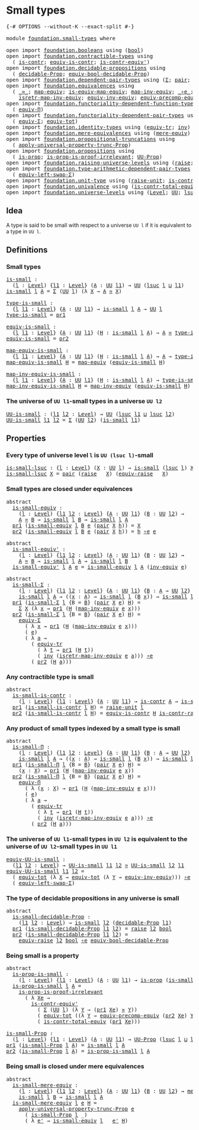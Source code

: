 # Small types

<pre class="Agda"><a id="24" class="Symbol">{-#</a> <a id="28" class="Keyword">OPTIONS</a> <a id="36" class="Pragma">--without-K</a> <a id="48" class="Pragma">--exact-split</a> <a id="62" class="Symbol">#-}</a>

<a id="67" class="Keyword">module</a> <a id="74" href="foundation.small-types.html" class="Module">foundation.small-types</a> <a id="97" class="Keyword">where</a>

<a id="104" class="Keyword">open</a> <a id="109" class="Keyword">import</a> <a id="116" href="foundation.booleans.html" class="Module">foundation.booleans</a> <a id="136" class="Keyword">using</a> <a id="142" class="Symbol">(</a><a id="143" href="foundation.booleans.html#1019" class="Datatype">bool</a><a id="147" class="Symbol">)</a>
<a id="149" class="Keyword">open</a> <a id="154" class="Keyword">import</a> <a id="161" href="foundation.contractible-types.html" class="Module">foundation.contractible-types</a> <a id="191" class="Keyword">using</a>
  <a id="199" class="Symbol">(</a> <a id="201" href="foundation-core.contractible-types.html#925" class="Function">is-contr</a><a id="209" class="Symbol">;</a> <a id="211" href="foundation-core.contractible-types.html#4237" class="Function">equiv-is-contr</a><a id="225" class="Symbol">;</a> <a id="227" href="foundation-core.contractible-types.html#3739" class="Function">is-contr-equiv&#39;</a><a id="242" class="Symbol">)</a>
<a id="244" class="Keyword">open</a> <a id="249" class="Keyword">import</a> <a id="256" href="foundation.decidable-propositions.html" class="Module">foundation.decidable-propositions</a> <a id="290" class="Keyword">using</a>
  <a id="298" class="Symbol">(</a> <a id="300" href="foundation.decidable-propositions.html#1873" class="Function">decidable-Prop</a><a id="314" class="Symbol">;</a> <a id="316" href="foundation.decidable-propositions.html#5175" class="Function">equiv-bool-decidable-Prop</a><a id="341" class="Symbol">)</a>
<a id="343" class="Keyword">open</a> <a id="348" class="Keyword">import</a> <a id="355" href="foundation.dependent-pair-types.html" class="Module">foundation.dependent-pair-types</a> <a id="387" class="Keyword">using</a> <a id="393" class="Symbol">(</a><a id="394" href="foundation-core.dependent-pair-types.html#502" class="Record">Σ</a><a id="395" class="Symbol">;</a> <a id="397" href="foundation-core.dependent-pair-types.html#575" class="InductiveConstructor">pair</a><a id="401" class="Symbol">;</a> <a id="403" href="foundation-core.dependent-pair-types.html#592" class="Field">pr1</a><a id="406" class="Symbol">;</a> <a id="408" href="foundation-core.dependent-pair-types.html#604" class="Field">pr2</a><a id="411" class="Symbol">)</a>
<a id="413" class="Keyword">open</a> <a id="418" class="Keyword">import</a> <a id="425" href="foundation.equivalences.html" class="Module">foundation.equivalences</a> <a id="449" class="Keyword">using</a>
  <a id="457" class="Symbol">(</a> <a id="459" href="foundation-core.equivalences.html#1607" class="Function Operator">_≃_</a><a id="462" class="Symbol">;</a> <a id="464" href="foundation-core.equivalences.html#1807" class="Function">map-equiv</a><a id="473" class="Symbol">;</a> <a id="475" href="foundation-core.equivalences.html#1862" class="Function">is-equiv-map-equiv</a><a id="493" class="Symbol">;</a> <a id="495" href="foundation-core.equivalences.html#5022" class="Function">map-inv-equiv</a><a id="508" class="Symbol">;</a> <a id="510" href="foundation-core.equivalences.html#7843" class="Function Operator">_∘e_</a><a id="514" class="Symbol">;</a> <a id="516" href="foundation-core.equivalences.html#5707" class="Function">inv-equiv</a><a id="525" class="Symbol">;</a>
    <a id="531" href="foundation-core.equivalences.html#5237" class="Function">isretr-map-inv-equiv</a><a id="551" class="Symbol">;</a> <a id="553" href="foundation.equivalences.html#17244" class="Function">equiv-inv-equiv</a><a id="568" class="Symbol">;</a> <a id="570" href="foundation.equivalences.html#18386" class="Function">equiv-precomp-equiv</a><a id="589" class="Symbol">)</a>
<a id="591" class="Keyword">open</a> <a id="596" class="Keyword">import</a> <a id="603" href="foundation.functoriality-dependent-function-types.html" class="Module">foundation.functoriality-dependent-function-types</a> <a id="653" class="Keyword">using</a>
  <a id="661" class="Symbol">(</a> <a id="663" href="foundation.functoriality-dependent-function-types.html#6152" class="Function">equiv-Π</a><a id="670" class="Symbol">)</a>
<a id="672" class="Keyword">open</a> <a id="677" class="Keyword">import</a> <a id="684" href="foundation.functoriality-dependent-pair-types.html" class="Module">foundation.functoriality-dependent-pair-types</a> <a id="730" class="Keyword">using</a>
  <a id="738" class="Symbol">(</a> <a id="740" href="foundation-core.functoriality-dependent-pair-types.html#10421" class="Function">equiv-Σ</a><a id="747" class="Symbol">;</a> <a id="749" href="foundation-core.functoriality-dependent-pair-types.html#6804" class="Function">equiv-tot</a><a id="758" class="Symbol">)</a>
<a id="760" class="Keyword">open</a> <a id="765" class="Keyword">import</a> <a id="772" href="foundation.identity-types.html" class="Module">foundation.identity-types</a> <a id="798" class="Keyword">using</a> <a id="804" class="Symbol">(</a><a id="805" href="foundation.identity-types.html#3549" class="Function">equiv-tr</a><a id="813" class="Symbol">;</a> <a id="815" href="foundation-core.identity-types.html#1552" class="Function">inv</a><a id="818" class="Symbol">)</a>
<a id="820" class="Keyword">open</a> <a id="825" class="Keyword">import</a> <a id="832" href="foundation.mere-equivalences.html" class="Module">foundation.mere-equivalences</a> <a id="861" class="Keyword">using</a> <a id="867" class="Symbol">(</a><a id="868" href="foundation.mere-equivalences.html#1406" class="Function">mere-equiv</a><a id="878" class="Symbol">)</a>
<a id="880" class="Keyword">open</a> <a id="885" class="Keyword">import</a> <a id="892" href="foundation.propositional-truncations.html" class="Module">foundation.propositional-truncations</a> <a id="929" class="Keyword">using</a>
  <a id="937" class="Symbol">(</a> <a id="939" href="foundation.propositional-truncations.html#5148" class="Function">apply-universal-property-trunc-Prop</a><a id="974" class="Symbol">)</a>
<a id="976" class="Keyword">open</a> <a id="981" class="Keyword">import</a> <a id="988" href="foundation.propositions.html" class="Module">foundation.propositions</a> <a id="1012" class="Keyword">using</a>
  <a id="1020" class="Symbol">(</a> <a id="1022" href="foundation-core.propositions.html#1246" class="Function">is-prop</a><a id="1029" class="Symbol">;</a> <a id="1031" href="foundation-core.propositions.html#3151" class="Function">is-prop-is-proof-irrelevant</a><a id="1058" class="Symbol">;</a> <a id="1060" href="foundation-core.propositions.html#1322" class="Function">UU-Prop</a><a id="1067" class="Symbol">)</a>
<a id="1069" class="Keyword">open</a> <a id="1074" class="Keyword">import</a> <a id="1081" href="foundation.raising-universe-levels.html" class="Module">foundation.raising-universe-levels</a> <a id="1116" class="Keyword">using</a> <a id="1122" class="Symbol">(</a><a id="1123" href="foundation.raising-universe-levels.html#765" class="Datatype">raise</a><a id="1128" class="Symbol">;</a> <a id="1130" href="foundation.raising-universe-levels.html#1342" class="Function">equiv-raise</a><a id="1141" class="Symbol">)</a>
<a id="1143" class="Keyword">open</a> <a id="1148" class="Keyword">import</a> <a id="1155" href="foundation.type-arithmetic-dependent-pair-types.html" class="Module">foundation.type-arithmetic-dependent-pair-types</a> <a id="1203" class="Keyword">using</a>
  <a id="1211" class="Symbol">(</a> <a id="1213" href="foundation-core.type-arithmetic-dependent-pair-types.html#10226" class="Function">equiv-left-swap-Σ</a><a id="1230" class="Symbol">)</a>
<a id="1232" class="Keyword">open</a> <a id="1237" class="Keyword">import</a> <a id="1244" href="foundation.unit-type.html" class="Module">foundation.unit-type</a> <a id="1265" class="Keyword">using</a> <a id="1271" class="Symbol">(</a><a id="1272" href="foundation.unit-type.html#1237" class="Function">raise-unit</a><a id="1282" class="Symbol">;</a> <a id="1284" href="foundation.unit-type.html#2797" class="Function">is-contr-raise-unit</a><a id="1303" class="Symbol">)</a>
<a id="1305" class="Keyword">open</a> <a id="1310" class="Keyword">import</a> <a id="1317" href="foundation.univalence.html" class="Module">foundation.univalence</a> <a id="1339" class="Keyword">using</a> <a id="1345" class="Symbol">(</a><a id="1346" href="foundation.univalence.html#1331" class="Function">is-contr-total-equiv</a><a id="1366" class="Symbol">)</a>
<a id="1368" class="Keyword">open</a> <a id="1373" class="Keyword">import</a> <a id="1380" href="foundation.universe-levels.html" class="Module">foundation.universe-levels</a> <a id="1407" class="Keyword">using</a> <a id="1413" class="Symbol">(</a><a id="1414" href="Agda.Primitive.html#597" class="Postulate">Level</a><a id="1419" class="Symbol">;</a> <a id="1421" href="foundation-core.universe-levels.html#222" class="Primitive">UU</a><a id="1423" class="Symbol">;</a> <a id="1425" href="Agda.Primitive.html#780" class="Primitive">lsuc</a><a id="1429" class="Symbol">;</a> <a id="1431" href="Agda.Primitive.html#810" class="Primitive Operator">_⊔_</a><a id="1434" class="Symbol">)</a>
</pre>
## Idea

A type is said to be small with respect to a universe `UU l` if it is equivalent to a type in `UU l`.

## Definitions

### Small types

<pre class="Agda"><a id="is-small"></a><a id="1594" href="foundation.small-types.html#1594" class="Function">is-small</a> <a id="1603" class="Symbol">:</a>
  <a id="1607" class="Symbol">(</a><a id="1608" href="foundation.small-types.html#1608" class="Bound">l</a> <a id="1610" class="Symbol">:</a> <a id="1612" href="Agda.Primitive.html#597" class="Postulate">Level</a><a id="1617" class="Symbol">)</a> <a id="1619" class="Symbol">{</a><a id="1620" href="foundation.small-types.html#1620" class="Bound">l1</a> <a id="1623" class="Symbol">:</a> <a id="1625" href="Agda.Primitive.html#597" class="Postulate">Level</a><a id="1630" class="Symbol">}</a> <a id="1632" class="Symbol">(</a><a id="1633" href="foundation.small-types.html#1633" class="Bound">A</a> <a id="1635" class="Symbol">:</a> <a id="1637" href="foundation-core.universe-levels.html#222" class="Primitive">UU</a> <a id="1640" href="foundation.small-types.html#1620" class="Bound">l1</a><a id="1642" class="Symbol">)</a> <a id="1644" class="Symbol">→</a> <a id="1646" href="foundation-core.universe-levels.html#222" class="Primitive">UU</a> <a id="1649" class="Symbol">(</a><a id="1650" href="Agda.Primitive.html#780" class="Primitive">lsuc</a> <a id="1655" href="foundation.small-types.html#1608" class="Bound">l</a> <a id="1657" href="Agda.Primitive.html#810" class="Primitive Operator">⊔</a> <a id="1659" href="foundation.small-types.html#1620" class="Bound">l1</a><a id="1661" class="Symbol">)</a>
<a id="1663" href="foundation.small-types.html#1594" class="Function">is-small</a> <a id="1672" href="foundation.small-types.html#1672" class="Bound">l</a> <a id="1674" href="foundation.small-types.html#1674" class="Bound">A</a> <a id="1676" class="Symbol">=</a> <a id="1678" href="foundation-core.dependent-pair-types.html#502" class="Record">Σ</a> <a id="1680" class="Symbol">(</a><a id="1681" href="foundation-core.universe-levels.html#222" class="Primitive">UU</a> <a id="1684" href="foundation.small-types.html#1672" class="Bound">l</a><a id="1685" class="Symbol">)</a> <a id="1687" class="Symbol">(λ</a> <a id="1690" href="foundation.small-types.html#1690" class="Bound">X</a> <a id="1692" class="Symbol">→</a> <a id="1694" href="foundation.small-types.html#1674" class="Bound">A</a> <a id="1696" href="foundation-core.equivalences.html#1607" class="Function Operator">≃</a> <a id="1698" href="foundation.small-types.html#1690" class="Bound">X</a><a id="1699" class="Symbol">)</a>

<a id="type-is-small"></a><a id="1702" href="foundation.small-types.html#1702" class="Function">type-is-small</a> <a id="1716" class="Symbol">:</a>
  <a id="1720" class="Symbol">{</a><a id="1721" href="foundation.small-types.html#1721" class="Bound">l</a> <a id="1723" href="foundation.small-types.html#1723" class="Bound">l1</a> <a id="1726" class="Symbol">:</a> <a id="1728" href="Agda.Primitive.html#597" class="Postulate">Level</a><a id="1733" class="Symbol">}</a> <a id="1735" class="Symbol">{</a><a id="1736" href="foundation.small-types.html#1736" class="Bound">A</a> <a id="1738" class="Symbol">:</a> <a id="1740" href="foundation-core.universe-levels.html#222" class="Primitive">UU</a> <a id="1743" href="foundation.small-types.html#1723" class="Bound">l1</a><a id="1745" class="Symbol">}</a> <a id="1747" class="Symbol">→</a> <a id="1749" href="foundation.small-types.html#1594" class="Function">is-small</a> <a id="1758" href="foundation.small-types.html#1721" class="Bound">l</a> <a id="1760" href="foundation.small-types.html#1736" class="Bound">A</a> <a id="1762" class="Symbol">→</a> <a id="1764" href="foundation-core.universe-levels.html#222" class="Primitive">UU</a> <a id="1767" href="foundation.small-types.html#1721" class="Bound">l</a>
<a id="1769" href="foundation.small-types.html#1702" class="Function">type-is-small</a> <a id="1783" class="Symbol">=</a> <a id="1785" href="foundation-core.dependent-pair-types.html#592" class="Field">pr1</a>

<a id="equiv-is-small"></a><a id="1790" href="foundation.small-types.html#1790" class="Function">equiv-is-small</a> <a id="1805" class="Symbol">:</a>
  <a id="1809" class="Symbol">{</a><a id="1810" href="foundation.small-types.html#1810" class="Bound">l</a> <a id="1812" href="foundation.small-types.html#1812" class="Bound">l1</a> <a id="1815" class="Symbol">:</a> <a id="1817" href="Agda.Primitive.html#597" class="Postulate">Level</a><a id="1822" class="Symbol">}</a> <a id="1824" class="Symbol">{</a><a id="1825" href="foundation.small-types.html#1825" class="Bound">A</a> <a id="1827" class="Symbol">:</a> <a id="1829" href="foundation-core.universe-levels.html#222" class="Primitive">UU</a> <a id="1832" href="foundation.small-types.html#1812" class="Bound">l1</a><a id="1834" class="Symbol">}</a> <a id="1836" class="Symbol">(</a><a id="1837" href="foundation.small-types.html#1837" class="Bound">H</a> <a id="1839" class="Symbol">:</a> <a id="1841" href="foundation.small-types.html#1594" class="Function">is-small</a> <a id="1850" href="foundation.small-types.html#1810" class="Bound">l</a> <a id="1852" href="foundation.small-types.html#1825" class="Bound">A</a><a id="1853" class="Symbol">)</a> <a id="1855" class="Symbol">→</a> <a id="1857" href="foundation.small-types.html#1825" class="Bound">A</a> <a id="1859" href="foundation-core.equivalences.html#1607" class="Function Operator">≃</a> <a id="1861" href="foundation.small-types.html#1702" class="Function">type-is-small</a> <a id="1875" href="foundation.small-types.html#1837" class="Bound">H</a>
<a id="1877" href="foundation.small-types.html#1790" class="Function">equiv-is-small</a> <a id="1892" class="Symbol">=</a> <a id="1894" href="foundation-core.dependent-pair-types.html#604" class="Field">pr2</a>

<a id="map-equiv-is-small"></a><a id="1899" href="foundation.small-types.html#1899" class="Function">map-equiv-is-small</a> <a id="1918" class="Symbol">:</a>
  <a id="1922" class="Symbol">{</a><a id="1923" href="foundation.small-types.html#1923" class="Bound">l</a> <a id="1925" href="foundation.small-types.html#1925" class="Bound">l1</a> <a id="1928" class="Symbol">:</a> <a id="1930" href="Agda.Primitive.html#597" class="Postulate">Level</a><a id="1935" class="Symbol">}</a> <a id="1937" class="Symbol">{</a><a id="1938" href="foundation.small-types.html#1938" class="Bound">A</a> <a id="1940" class="Symbol">:</a> <a id="1942" href="foundation-core.universe-levels.html#222" class="Primitive">UU</a> <a id="1945" href="foundation.small-types.html#1925" class="Bound">l1</a><a id="1947" class="Symbol">}</a> <a id="1949" class="Symbol">(</a><a id="1950" href="foundation.small-types.html#1950" class="Bound">H</a> <a id="1952" class="Symbol">:</a> <a id="1954" href="foundation.small-types.html#1594" class="Function">is-small</a> <a id="1963" href="foundation.small-types.html#1923" class="Bound">l</a> <a id="1965" href="foundation.small-types.html#1938" class="Bound">A</a><a id="1966" class="Symbol">)</a> <a id="1968" class="Symbol">→</a> <a id="1970" href="foundation.small-types.html#1938" class="Bound">A</a> <a id="1972" class="Symbol">→</a> <a id="1974" href="foundation.small-types.html#1702" class="Function">type-is-small</a> <a id="1988" href="foundation.small-types.html#1950" class="Bound">H</a>
<a id="1990" href="foundation.small-types.html#1899" class="Function">map-equiv-is-small</a> <a id="2009" href="foundation.small-types.html#2009" class="Bound">H</a> <a id="2011" class="Symbol">=</a> <a id="2013" href="foundation-core.equivalences.html#1807" class="Function">map-equiv</a> <a id="2023" class="Symbol">(</a><a id="2024" href="foundation.small-types.html#1790" class="Function">equiv-is-small</a> <a id="2039" href="foundation.small-types.html#2009" class="Bound">H</a><a id="2040" class="Symbol">)</a>

<a id="map-inv-equiv-is-small"></a><a id="2043" href="foundation.small-types.html#2043" class="Function">map-inv-equiv-is-small</a> <a id="2066" class="Symbol">:</a>
  <a id="2070" class="Symbol">{</a><a id="2071" href="foundation.small-types.html#2071" class="Bound">l</a> <a id="2073" href="foundation.small-types.html#2073" class="Bound">l1</a> <a id="2076" class="Symbol">:</a> <a id="2078" href="Agda.Primitive.html#597" class="Postulate">Level</a><a id="2083" class="Symbol">}</a> <a id="2085" class="Symbol">{</a><a id="2086" href="foundation.small-types.html#2086" class="Bound">A</a> <a id="2088" class="Symbol">:</a> <a id="2090" href="foundation-core.universe-levels.html#222" class="Primitive">UU</a> <a id="2093" href="foundation.small-types.html#2073" class="Bound">l1</a><a id="2095" class="Symbol">}</a> <a id="2097" class="Symbol">(</a><a id="2098" href="foundation.small-types.html#2098" class="Bound">H</a> <a id="2100" class="Symbol">:</a> <a id="2102" href="foundation.small-types.html#1594" class="Function">is-small</a> <a id="2111" href="foundation.small-types.html#2071" class="Bound">l</a> <a id="2113" href="foundation.small-types.html#2086" class="Bound">A</a><a id="2114" class="Symbol">)</a> <a id="2116" class="Symbol">→</a> <a id="2118" href="foundation.small-types.html#1702" class="Function">type-is-small</a> <a id="2132" href="foundation.small-types.html#2098" class="Bound">H</a> <a id="2134" class="Symbol">→</a> <a id="2136" href="foundation.small-types.html#2086" class="Bound">A</a>
<a id="2138" href="foundation.small-types.html#2043" class="Function">map-inv-equiv-is-small</a> <a id="2161" href="foundation.small-types.html#2161" class="Bound">H</a> <a id="2163" class="Symbol">=</a> <a id="2165" href="foundation-core.equivalences.html#5022" class="Function">map-inv-equiv</a> <a id="2179" class="Symbol">(</a><a id="2180" href="foundation.small-types.html#1790" class="Function">equiv-is-small</a> <a id="2195" href="foundation.small-types.html#2161" class="Bound">H</a><a id="2196" class="Symbol">)</a>
</pre>
### The universe of `UU l1`-small types in a universe `UU l2`

<pre class="Agda"><a id="UU-is-small"></a><a id="2274" href="foundation.small-types.html#2274" class="Function">UU-is-small</a> <a id="2286" class="Symbol">:</a> <a id="2288" class="Symbol">(</a><a id="2289" href="foundation.small-types.html#2289" class="Bound">l1</a> <a id="2292" href="foundation.small-types.html#2292" class="Bound">l2</a> <a id="2295" class="Symbol">:</a> <a id="2297" href="Agda.Primitive.html#597" class="Postulate">Level</a><a id="2302" class="Symbol">)</a> <a id="2304" class="Symbol">→</a> <a id="2306" href="foundation-core.universe-levels.html#222" class="Primitive">UU</a> <a id="2309" class="Symbol">(</a><a id="2310" href="Agda.Primitive.html#780" class="Primitive">lsuc</a> <a id="2315" href="foundation.small-types.html#2289" class="Bound">l1</a> <a id="2318" href="Agda.Primitive.html#810" class="Primitive Operator">⊔</a> <a id="2320" href="Agda.Primitive.html#780" class="Primitive">lsuc</a> <a id="2325" href="foundation.small-types.html#2292" class="Bound">l2</a><a id="2327" class="Symbol">)</a>
<a id="2329" href="foundation.small-types.html#2274" class="Function">UU-is-small</a> <a id="2341" href="foundation.small-types.html#2341" class="Bound">l1</a> <a id="2344" href="foundation.small-types.html#2344" class="Bound">l2</a> <a id="2347" class="Symbol">=</a> <a id="2349" href="foundation-core.dependent-pair-types.html#502" class="Record">Σ</a> <a id="2351" class="Symbol">(</a><a id="2352" href="foundation-core.universe-levels.html#222" class="Primitive">UU</a> <a id="2355" href="foundation.small-types.html#2344" class="Bound">l2</a><a id="2357" class="Symbol">)</a> <a id="2359" class="Symbol">(</a><a id="2360" href="foundation.small-types.html#1594" class="Function">is-small</a> <a id="2369" href="foundation.small-types.html#2341" class="Bound">l1</a><a id="2371" class="Symbol">)</a>
</pre>
## Properties

### Every type of universe level `l` is `UU (lsuc l)`-small

<pre class="Agda"><a id="is-small-lsuc"></a><a id="2462" href="foundation.small-types.html#2462" class="Function">is-small-lsuc</a> <a id="2476" class="Symbol">:</a> <a id="2478" class="Symbol">{</a><a id="2479" href="foundation.small-types.html#2479" class="Bound">l</a> <a id="2481" class="Symbol">:</a> <a id="2483" href="Agda.Primitive.html#597" class="Postulate">Level</a><a id="2488" class="Symbol">}</a> <a id="2490" class="Symbol">(</a><a id="2491" href="foundation.small-types.html#2491" class="Bound">X</a> <a id="2493" class="Symbol">:</a> <a id="2495" href="foundation-core.universe-levels.html#222" class="Primitive">UU</a> <a id="2498" href="foundation.small-types.html#2479" class="Bound">l</a><a id="2499" class="Symbol">)</a> <a id="2501" class="Symbol">→</a> <a id="2503" href="foundation.small-types.html#1594" class="Function">is-small</a> <a id="2512" class="Symbol">(</a><a id="2513" href="Agda.Primitive.html#780" class="Primitive">lsuc</a> <a id="2518" href="foundation.small-types.html#2479" class="Bound">l</a><a id="2519" class="Symbol">)</a> <a id="2521" href="foundation.small-types.html#2491" class="Bound">X</a>
<a id="2523" href="foundation.small-types.html#2462" class="Function">is-small-lsuc</a> <a id="2537" href="foundation.small-types.html#2537" class="Bound">X</a> <a id="2539" class="Symbol">=</a> <a id="2541" href="foundation-core.dependent-pair-types.html#575" class="InductiveConstructor">pair</a> <a id="2546" class="Symbol">(</a><a id="2547" href="foundation.raising-universe-levels.html#765" class="Datatype">raise</a> <a id="2553" class="Symbol">_</a> <a id="2555" href="foundation.small-types.html#2537" class="Bound">X</a><a id="2556" class="Symbol">)</a> <a id="2558" class="Symbol">(</a><a id="2559" href="foundation.raising-universe-levels.html#1342" class="Function">equiv-raise</a> <a id="2571" class="Symbol">_</a> <a id="2573" href="foundation.small-types.html#2537" class="Bound">X</a><a id="2574" class="Symbol">)</a>
</pre>
### Small types are closed under equivalences

<pre class="Agda"><a id="2636" class="Keyword">abstract</a>
  <a id="is-small-equiv"></a><a id="2647" href="foundation.small-types.html#2647" class="Function">is-small-equiv</a> <a id="2662" class="Symbol">:</a>
    <a id="2668" class="Symbol">(</a><a id="2669" href="foundation.small-types.html#2669" class="Bound">l</a> <a id="2671" class="Symbol">:</a> <a id="2673" href="Agda.Primitive.html#597" class="Postulate">Level</a><a id="2678" class="Symbol">)</a> <a id="2680" class="Symbol">{</a><a id="2681" href="foundation.small-types.html#2681" class="Bound">l1</a> <a id="2684" href="foundation.small-types.html#2684" class="Bound">l2</a> <a id="2687" class="Symbol">:</a> <a id="2689" href="Agda.Primitive.html#597" class="Postulate">Level</a><a id="2694" class="Symbol">}</a> <a id="2696" class="Symbol">{</a><a id="2697" href="foundation.small-types.html#2697" class="Bound">A</a> <a id="2699" class="Symbol">:</a> <a id="2701" href="foundation-core.universe-levels.html#222" class="Primitive">UU</a> <a id="2704" href="foundation.small-types.html#2681" class="Bound">l1</a><a id="2706" class="Symbol">}</a> <a id="2708" class="Symbol">(</a><a id="2709" href="foundation.small-types.html#2709" class="Bound">B</a> <a id="2711" class="Symbol">:</a> <a id="2713" href="foundation-core.universe-levels.html#222" class="Primitive">UU</a> <a id="2716" href="foundation.small-types.html#2684" class="Bound">l2</a><a id="2718" class="Symbol">)</a> <a id="2720" class="Symbol">→</a>
    <a id="2726" href="foundation.small-types.html#2697" class="Bound">A</a> <a id="2728" href="foundation-core.equivalences.html#1607" class="Function Operator">≃</a> <a id="2730" href="foundation.small-types.html#2709" class="Bound">B</a> <a id="2732" class="Symbol">→</a> <a id="2734" href="foundation.small-types.html#1594" class="Function">is-small</a> <a id="2743" href="foundation.small-types.html#2669" class="Bound">l</a> <a id="2745" href="foundation.small-types.html#2709" class="Bound">B</a> <a id="2747" class="Symbol">→</a> <a id="2749" href="foundation.small-types.html#1594" class="Function">is-small</a> <a id="2758" href="foundation.small-types.html#2669" class="Bound">l</a> <a id="2760" href="foundation.small-types.html#2697" class="Bound">A</a>
  <a id="2764" href="foundation-core.dependent-pair-types.html#592" class="Field">pr1</a> <a id="2768" class="Symbol">(</a><a id="2769" href="foundation.small-types.html#2647" class="Function">is-small-equiv</a> <a id="2784" href="foundation.small-types.html#2784" class="Bound">l</a> <a id="2786" href="foundation.small-types.html#2786" class="Bound">B</a> <a id="2788" href="foundation.small-types.html#2788" class="Bound">e</a> <a id="2790" class="Symbol">(</a><a id="2791" href="foundation-core.dependent-pair-types.html#575" class="InductiveConstructor">pair</a> <a id="2796" href="foundation.small-types.html#2796" class="Bound">X</a> <a id="2798" href="foundation.small-types.html#2798" class="Bound">h</a><a id="2799" class="Symbol">))</a> <a id="2802" class="Symbol">=</a> <a id="2804" href="foundation.small-types.html#2796" class="Bound">X</a>
  <a id="2808" href="foundation-core.dependent-pair-types.html#604" class="Field">pr2</a> <a id="2812" class="Symbol">(</a><a id="2813" href="foundation.small-types.html#2647" class="Function">is-small-equiv</a> <a id="2828" href="foundation.small-types.html#2828" class="Bound">l</a> <a id="2830" href="foundation.small-types.html#2830" class="Bound">B</a> <a id="2832" href="foundation.small-types.html#2832" class="Bound">e</a> <a id="2834" class="Symbol">(</a><a id="2835" href="foundation-core.dependent-pair-types.html#575" class="InductiveConstructor">pair</a> <a id="2840" href="foundation.small-types.html#2840" class="Bound">X</a> <a id="2842" href="foundation.small-types.html#2842" class="Bound">h</a><a id="2843" class="Symbol">))</a> <a id="2846" class="Symbol">=</a> <a id="2848" href="foundation.small-types.html#2842" class="Bound">h</a> <a id="2850" href="foundation-core.equivalences.html#7843" class="Function Operator">∘e</a> <a id="2853" href="foundation.small-types.html#2832" class="Bound">e</a>

<a id="2856" class="Keyword">abstract</a>
  <a id="is-small-equiv&#39;"></a><a id="2867" href="foundation.small-types.html#2867" class="Function">is-small-equiv&#39;</a> <a id="2883" class="Symbol">:</a>
    <a id="2889" class="Symbol">(</a><a id="2890" href="foundation.small-types.html#2890" class="Bound">l</a> <a id="2892" class="Symbol">:</a> <a id="2894" href="Agda.Primitive.html#597" class="Postulate">Level</a><a id="2899" class="Symbol">)</a> <a id="2901" class="Symbol">{</a><a id="2902" href="foundation.small-types.html#2902" class="Bound">l1</a> <a id="2905" href="foundation.small-types.html#2905" class="Bound">l2</a> <a id="2908" class="Symbol">:</a> <a id="2910" href="Agda.Primitive.html#597" class="Postulate">Level</a><a id="2915" class="Symbol">}</a> <a id="2917" class="Symbol">(</a><a id="2918" href="foundation.small-types.html#2918" class="Bound">A</a> <a id="2920" class="Symbol">:</a> <a id="2922" href="foundation-core.universe-levels.html#222" class="Primitive">UU</a> <a id="2925" href="foundation.small-types.html#2902" class="Bound">l1</a><a id="2927" class="Symbol">)</a> <a id="2929" class="Symbol">{</a><a id="2930" href="foundation.small-types.html#2930" class="Bound">B</a> <a id="2932" class="Symbol">:</a> <a id="2934" href="foundation-core.universe-levels.html#222" class="Primitive">UU</a> <a id="2937" href="foundation.small-types.html#2905" class="Bound">l2</a><a id="2939" class="Symbol">}</a> <a id="2941" class="Symbol">→</a>
    <a id="2947" href="foundation.small-types.html#2918" class="Bound">A</a> <a id="2949" href="foundation-core.equivalences.html#1607" class="Function Operator">≃</a> <a id="2951" href="foundation.small-types.html#2930" class="Bound">B</a> <a id="2953" class="Symbol">→</a> <a id="2955" href="foundation.small-types.html#1594" class="Function">is-small</a> <a id="2964" href="foundation.small-types.html#2890" class="Bound">l</a> <a id="2966" href="foundation.small-types.html#2918" class="Bound">A</a> <a id="2968" class="Symbol">→</a> <a id="2970" href="foundation.small-types.html#1594" class="Function">is-small</a> <a id="2979" href="foundation.small-types.html#2890" class="Bound">l</a> <a id="2981" href="foundation.small-types.html#2930" class="Bound">B</a>
  <a id="2985" href="foundation.small-types.html#2867" class="Function">is-small-equiv&#39;</a> <a id="3001" href="foundation.small-types.html#3001" class="Bound">l</a> <a id="3003" href="foundation.small-types.html#3003" class="Bound">A</a> <a id="3005" href="foundation.small-types.html#3005" class="Bound">e</a> <a id="3007" class="Symbol">=</a> <a id="3009" href="foundation.small-types.html#2647" class="Function">is-small-equiv</a> <a id="3024" href="foundation.small-types.html#3001" class="Bound">l</a> <a id="3026" href="foundation.small-types.html#3003" class="Bound">A</a> <a id="3028" class="Symbol">(</a><a id="3029" href="foundation-core.equivalences.html#5707" class="Function">inv-equiv</a> <a id="3039" href="foundation.small-types.html#3005" class="Bound">e</a><a id="3040" class="Symbol">)</a>

<a id="3043" class="Keyword">abstract</a>
  <a id="is-small-Σ"></a><a id="3054" href="foundation.small-types.html#3054" class="Function">is-small-Σ</a> <a id="3065" class="Symbol">:</a>
    <a id="3071" class="Symbol">(</a><a id="3072" href="foundation.small-types.html#3072" class="Bound">l</a> <a id="3074" class="Symbol">:</a> <a id="3076" href="Agda.Primitive.html#597" class="Postulate">Level</a><a id="3081" class="Symbol">)</a> <a id="3083" class="Symbol">{</a><a id="3084" href="foundation.small-types.html#3084" class="Bound">l1</a> <a id="3087" href="foundation.small-types.html#3087" class="Bound">l2</a> <a id="3090" class="Symbol">:</a> <a id="3092" href="Agda.Primitive.html#597" class="Postulate">Level</a><a id="3097" class="Symbol">}</a> <a id="3099" class="Symbol">{</a><a id="3100" href="foundation.small-types.html#3100" class="Bound">A</a> <a id="3102" class="Symbol">:</a> <a id="3104" href="foundation-core.universe-levels.html#222" class="Primitive">UU</a> <a id="3107" href="foundation.small-types.html#3084" class="Bound">l1</a><a id="3109" class="Symbol">}</a> <a id="3111" class="Symbol">{</a><a id="3112" href="foundation.small-types.html#3112" class="Bound">B</a> <a id="3114" class="Symbol">:</a> <a id="3116" href="foundation.small-types.html#3100" class="Bound">A</a> <a id="3118" class="Symbol">→</a> <a id="3120" href="foundation-core.universe-levels.html#222" class="Primitive">UU</a> <a id="3123" href="foundation.small-types.html#3087" class="Bound">l2</a><a id="3125" class="Symbol">}</a> <a id="3127" class="Symbol">→</a>
    <a id="3133" href="foundation.small-types.html#1594" class="Function">is-small</a> <a id="3142" href="foundation.small-types.html#3072" class="Bound">l</a> <a id="3144" href="foundation.small-types.html#3100" class="Bound">A</a> <a id="3146" class="Symbol">→</a> <a id="3148" class="Symbol">((</a><a id="3150" href="foundation.small-types.html#3150" class="Bound">x</a> <a id="3152" class="Symbol">:</a> <a id="3154" href="foundation.small-types.html#3100" class="Bound">A</a><a id="3155" class="Symbol">)</a> <a id="3157" class="Symbol">→</a> <a id="3159" href="foundation.small-types.html#1594" class="Function">is-small</a> <a id="3168" href="foundation.small-types.html#3072" class="Bound">l</a> <a id="3170" class="Symbol">(</a><a id="3171" href="foundation.small-types.html#3112" class="Bound">B</a> <a id="3173" href="foundation.small-types.html#3150" class="Bound">x</a><a id="3174" class="Symbol">))</a> <a id="3177" class="Symbol">→</a> <a id="3179" href="foundation.small-types.html#1594" class="Function">is-small</a> <a id="3188" href="foundation.small-types.html#3072" class="Bound">l</a> <a id="3190" class="Symbol">(</a><a id="3191" href="foundation-core.dependent-pair-types.html#502" class="Record">Σ</a> <a id="3193" href="foundation.small-types.html#3100" class="Bound">A</a> <a id="3195" href="foundation.small-types.html#3112" class="Bound">B</a><a id="3196" class="Symbol">)</a>
  <a id="3200" href="foundation-core.dependent-pair-types.html#592" class="Field">pr1</a> <a id="3204" class="Symbol">(</a><a id="3205" href="foundation.small-types.html#3054" class="Function">is-small-Σ</a> <a id="3216" href="foundation.small-types.html#3216" class="Bound">l</a> <a id="3218" class="Symbol">{</a><a id="3219" class="Argument">B</a> <a id="3221" class="Symbol">=</a> <a id="3223" href="foundation.small-types.html#3223" class="Bound">B</a><a id="3224" class="Symbol">}</a> <a id="3226" class="Symbol">(</a><a id="3227" href="foundation-core.dependent-pair-types.html#575" class="InductiveConstructor">pair</a> <a id="3232" href="foundation.small-types.html#3232" class="Bound">X</a> <a id="3234" href="foundation.small-types.html#3234" class="Bound">e</a><a id="3235" class="Symbol">)</a> <a id="3237" href="foundation.small-types.html#3237" class="Bound">H</a><a id="3238" class="Symbol">)</a> <a id="3240" class="Symbol">=</a>
    <a id="3246" href="foundation-core.dependent-pair-types.html#502" class="Record">Σ</a> <a id="3248" href="foundation.small-types.html#3232" class="Bound">X</a> <a id="3250" class="Symbol">(λ</a> <a id="3253" href="foundation.small-types.html#3253" class="Bound">x</a> <a id="3255" class="Symbol">→</a> <a id="3257" href="foundation-core.dependent-pair-types.html#592" class="Field">pr1</a> <a id="3261" class="Symbol">(</a><a id="3262" href="foundation.small-types.html#3237" class="Bound">H</a> <a id="3264" class="Symbol">(</a><a id="3265" href="foundation-core.equivalences.html#5022" class="Function">map-inv-equiv</a> <a id="3279" href="foundation.small-types.html#3234" class="Bound">e</a> <a id="3281" href="foundation.small-types.html#3253" class="Bound">x</a><a id="3282" class="Symbol">)))</a>
  <a id="3288" href="foundation-core.dependent-pair-types.html#604" class="Field">pr2</a> <a id="3292" class="Symbol">(</a><a id="3293" href="foundation.small-types.html#3054" class="Function">is-small-Σ</a> <a id="3304" href="foundation.small-types.html#3304" class="Bound">l</a> <a id="3306" class="Symbol">{</a><a id="3307" class="Argument">B</a> <a id="3309" class="Symbol">=</a> <a id="3311" href="foundation.small-types.html#3311" class="Bound">B</a><a id="3312" class="Symbol">}</a> <a id="3314" class="Symbol">(</a><a id="3315" href="foundation-core.dependent-pair-types.html#575" class="InductiveConstructor">pair</a> <a id="3320" href="foundation.small-types.html#3320" class="Bound">X</a> <a id="3322" href="foundation.small-types.html#3322" class="Bound">e</a><a id="3323" class="Symbol">)</a> <a id="3325" href="foundation.small-types.html#3325" class="Bound">H</a><a id="3326" class="Symbol">)</a> <a id="3328" class="Symbol">=</a>
    <a id="3334" href="foundation-core.functoriality-dependent-pair-types.html#10421" class="Function">equiv-Σ</a>
      <a id="3348" class="Symbol">(</a> <a id="3350" class="Symbol">λ</a> <a id="3352" href="foundation.small-types.html#3352" class="Bound">x</a> <a id="3354" class="Symbol">→</a> <a id="3356" href="foundation-core.dependent-pair-types.html#592" class="Field">pr1</a> <a id="3360" class="Symbol">(</a><a id="3361" href="foundation.small-types.html#3325" class="Bound">H</a> <a id="3363" class="Symbol">(</a><a id="3364" href="foundation-core.equivalences.html#5022" class="Function">map-inv-equiv</a> <a id="3378" href="foundation.small-types.html#3322" class="Bound">e</a> <a id="3380" href="foundation.small-types.html#3352" class="Bound">x</a><a id="3381" class="Symbol">)))</a>
      <a id="3391" class="Symbol">(</a> <a id="3393" href="foundation.small-types.html#3322" class="Bound">e</a><a id="3394" class="Symbol">)</a>
      <a id="3402" class="Symbol">(</a> <a id="3404" class="Symbol">λ</a> <a id="3406" href="foundation.small-types.html#3406" class="Bound">a</a> <a id="3408" class="Symbol">→</a>
        <a id="3418" class="Symbol">(</a> <a id="3420" href="foundation.identity-types.html#3549" class="Function">equiv-tr</a>
          <a id="3439" class="Symbol">(</a> <a id="3441" class="Symbol">λ</a> <a id="3443" href="foundation.small-types.html#3443" class="Bound">t</a> <a id="3445" class="Symbol">→</a> <a id="3447" href="foundation-core.dependent-pair-types.html#592" class="Field">pr1</a> <a id="3451" class="Symbol">(</a><a id="3452" href="foundation.small-types.html#3325" class="Bound">H</a> <a id="3454" href="foundation.small-types.html#3443" class="Bound">t</a><a id="3455" class="Symbol">))</a>
          <a id="3468" class="Symbol">(</a> <a id="3470" href="foundation-core.identity-types.html#1552" class="Function">inv</a> <a id="3474" class="Symbol">(</a><a id="3475" href="foundation-core.equivalences.html#5237" class="Function">isretr-map-inv-equiv</a> <a id="3496" href="foundation.small-types.html#3322" class="Bound">e</a> <a id="3498" href="foundation.small-types.html#3406" class="Bound">a</a><a id="3499" class="Symbol">)))</a> <a id="3503" href="foundation-core.equivalences.html#7843" class="Function Operator">∘e</a>
        <a id="3514" class="Symbol">(</a> <a id="3516" href="foundation-core.dependent-pair-types.html#604" class="Field">pr2</a> <a id="3520" class="Symbol">(</a><a id="3521" href="foundation.small-types.html#3325" class="Bound">H</a> <a id="3523" href="foundation.small-types.html#3406" class="Bound">a</a><a id="3524" class="Symbol">)))</a>
</pre>
### Any contractible type is small

<pre class="Agda"><a id="3577" class="Keyword">abstract</a>
  <a id="is-small-is-contr"></a><a id="3588" href="foundation.small-types.html#3588" class="Function">is-small-is-contr</a> <a id="3606" class="Symbol">:</a>
    <a id="3612" class="Symbol">(</a><a id="3613" href="foundation.small-types.html#3613" class="Bound">l</a> <a id="3615" class="Symbol">:</a> <a id="3617" href="Agda.Primitive.html#597" class="Postulate">Level</a><a id="3622" class="Symbol">)</a> <a id="3624" class="Symbol">{</a><a id="3625" href="foundation.small-types.html#3625" class="Bound">l1</a> <a id="3628" class="Symbol">:</a> <a id="3630" href="Agda.Primitive.html#597" class="Postulate">Level</a><a id="3635" class="Symbol">}</a> <a id="3637" class="Symbol">{</a><a id="3638" href="foundation.small-types.html#3638" class="Bound">A</a> <a id="3640" class="Symbol">:</a> <a id="3642" href="foundation-core.universe-levels.html#222" class="Primitive">UU</a> <a id="3645" href="foundation.small-types.html#3625" class="Bound">l1</a><a id="3647" class="Symbol">}</a> <a id="3649" class="Symbol">→</a> <a id="3651" href="foundation-core.contractible-types.html#925" class="Function">is-contr</a> <a id="3660" href="foundation.small-types.html#3638" class="Bound">A</a> <a id="3662" class="Symbol">→</a> <a id="3664" href="foundation.small-types.html#1594" class="Function">is-small</a> <a id="3673" href="foundation.small-types.html#3613" class="Bound">l</a> <a id="3675" href="foundation.small-types.html#3638" class="Bound">A</a>
  <a id="3679" href="foundation-core.dependent-pair-types.html#592" class="Field">pr1</a> <a id="3683" class="Symbol">(</a><a id="3684" href="foundation.small-types.html#3588" class="Function">is-small-is-contr</a> <a id="3702" href="foundation.small-types.html#3702" class="Bound">l</a> <a id="3704" href="foundation.small-types.html#3704" class="Bound">H</a><a id="3705" class="Symbol">)</a> <a id="3707" class="Symbol">=</a> <a id="3709" href="foundation.unit-type.html#1237" class="Function">raise-unit</a> <a id="3720" href="foundation.small-types.html#3702" class="Bound">l</a>
  <a id="3724" href="foundation-core.dependent-pair-types.html#604" class="Field">pr2</a> <a id="3728" class="Symbol">(</a><a id="3729" href="foundation.small-types.html#3588" class="Function">is-small-is-contr</a> <a id="3747" href="foundation.small-types.html#3747" class="Bound">l</a> <a id="3749" href="foundation.small-types.html#3749" class="Bound">H</a><a id="3750" class="Symbol">)</a> <a id="3752" class="Symbol">=</a> <a id="3754" href="foundation-core.contractible-types.html#4237" class="Function">equiv-is-contr</a> <a id="3769" href="foundation.small-types.html#3749" class="Bound">H</a> <a id="3771" href="foundation.unit-type.html#2797" class="Function">is-contr-raise-unit</a>
</pre>
### Any product of small types indexed by a small type is small

<pre class="Agda"><a id="3869" class="Keyword">abstract</a>
  <a id="is-small-Π"></a><a id="3880" href="foundation.small-types.html#3880" class="Function">is-small-Π</a> <a id="3891" class="Symbol">:</a>
    <a id="3897" class="Symbol">(</a><a id="3898" href="foundation.small-types.html#3898" class="Bound">l</a> <a id="3900" class="Symbol">:</a> <a id="3902" href="Agda.Primitive.html#597" class="Postulate">Level</a><a id="3907" class="Symbol">)</a> <a id="3909" class="Symbol">{</a><a id="3910" href="foundation.small-types.html#3910" class="Bound">l1</a> <a id="3913" href="foundation.small-types.html#3913" class="Bound">l2</a> <a id="3916" class="Symbol">:</a> <a id="3918" href="Agda.Primitive.html#597" class="Postulate">Level</a><a id="3923" class="Symbol">}</a> <a id="3925" class="Symbol">{</a><a id="3926" href="foundation.small-types.html#3926" class="Bound">A</a> <a id="3928" class="Symbol">:</a> <a id="3930" href="foundation-core.universe-levels.html#222" class="Primitive">UU</a> <a id="3933" href="foundation.small-types.html#3910" class="Bound">l1</a><a id="3935" class="Symbol">}</a> <a id="3937" class="Symbol">{</a><a id="3938" href="foundation.small-types.html#3938" class="Bound">B</a> <a id="3940" class="Symbol">:</a> <a id="3942" href="foundation.small-types.html#3926" class="Bound">A</a> <a id="3944" class="Symbol">→</a> <a id="3946" href="foundation-core.universe-levels.html#222" class="Primitive">UU</a> <a id="3949" href="foundation.small-types.html#3913" class="Bound">l2</a><a id="3951" class="Symbol">}</a> <a id="3953" class="Symbol">→</a>
    <a id="3959" href="foundation.small-types.html#1594" class="Function">is-small</a> <a id="3968" href="foundation.small-types.html#3898" class="Bound">l</a> <a id="3970" href="foundation.small-types.html#3926" class="Bound">A</a> <a id="3972" class="Symbol">→</a> <a id="3974" class="Symbol">((</a><a id="3976" href="foundation.small-types.html#3976" class="Bound">x</a> <a id="3978" class="Symbol">:</a> <a id="3980" href="foundation.small-types.html#3926" class="Bound">A</a><a id="3981" class="Symbol">)</a> <a id="3983" class="Symbol">→</a> <a id="3985" href="foundation.small-types.html#1594" class="Function">is-small</a> <a id="3994" href="foundation.small-types.html#3898" class="Bound">l</a> <a id="3996" class="Symbol">(</a><a id="3997" href="foundation.small-types.html#3938" class="Bound">B</a> <a id="3999" href="foundation.small-types.html#3976" class="Bound">x</a><a id="4000" class="Symbol">))</a> <a id="4003" class="Symbol">→</a> <a id="4005" href="foundation.small-types.html#1594" class="Function">is-small</a> <a id="4014" href="foundation.small-types.html#3898" class="Bound">l</a> <a id="4016" class="Symbol">((</a><a id="4018" href="foundation.small-types.html#4018" class="Bound">x</a> <a id="4020" class="Symbol">:</a> <a id="4022" href="foundation.small-types.html#3926" class="Bound">A</a><a id="4023" class="Symbol">)</a> <a id="4025" class="Symbol">→</a> <a id="4027" href="foundation.small-types.html#3938" class="Bound">B</a> <a id="4029" href="foundation.small-types.html#4018" class="Bound">x</a><a id="4030" class="Symbol">)</a>
  <a id="4034" href="foundation-core.dependent-pair-types.html#592" class="Field">pr1</a> <a id="4038" class="Symbol">(</a><a id="4039" href="foundation.small-types.html#3880" class="Function">is-small-Π</a> <a id="4050" href="foundation.small-types.html#4050" class="Bound">l</a> <a id="4052" class="Symbol">{</a><a id="4053" class="Argument">B</a> <a id="4055" class="Symbol">=</a> <a id="4057" href="foundation.small-types.html#4057" class="Bound">B</a><a id="4058" class="Symbol">}</a> <a id="4060" class="Symbol">(</a><a id="4061" href="foundation-core.dependent-pair-types.html#575" class="InductiveConstructor">pair</a> <a id="4066" href="foundation.small-types.html#4066" class="Bound">X</a> <a id="4068" href="foundation.small-types.html#4068" class="Bound">e</a><a id="4069" class="Symbol">)</a> <a id="4071" href="foundation.small-types.html#4071" class="Bound">H</a><a id="4072" class="Symbol">)</a> <a id="4074" class="Symbol">=</a>
    <a id="4080" class="Symbol">(</a><a id="4081" href="foundation.small-types.html#4081" class="Bound">x</a> <a id="4083" class="Symbol">:</a> <a id="4085" href="foundation.small-types.html#4066" class="Bound">X</a><a id="4086" class="Symbol">)</a> <a id="4088" class="Symbol">→</a> <a id="4090" href="foundation-core.dependent-pair-types.html#592" class="Field">pr1</a> <a id="4094" class="Symbol">(</a><a id="4095" href="foundation.small-types.html#4071" class="Bound">H</a> <a id="4097" class="Symbol">(</a><a id="4098" href="foundation-core.equivalences.html#5022" class="Function">map-inv-equiv</a> <a id="4112" href="foundation.small-types.html#4068" class="Bound">e</a> <a id="4114" href="foundation.small-types.html#4081" class="Bound">x</a><a id="4115" class="Symbol">))</a>
  <a id="4120" href="foundation-core.dependent-pair-types.html#604" class="Field">pr2</a> <a id="4124" class="Symbol">(</a><a id="4125" href="foundation.small-types.html#3880" class="Function">is-small-Π</a> <a id="4136" href="foundation.small-types.html#4136" class="Bound">l</a> <a id="4138" class="Symbol">{</a><a id="4139" class="Argument">B</a> <a id="4141" class="Symbol">=</a> <a id="4143" href="foundation.small-types.html#4143" class="Bound">B</a><a id="4144" class="Symbol">}</a> <a id="4146" class="Symbol">(</a><a id="4147" href="foundation-core.dependent-pair-types.html#575" class="InductiveConstructor">pair</a> <a id="4152" href="foundation.small-types.html#4152" class="Bound">X</a> <a id="4154" href="foundation.small-types.html#4154" class="Bound">e</a><a id="4155" class="Symbol">)</a> <a id="4157" href="foundation.small-types.html#4157" class="Bound">H</a><a id="4158" class="Symbol">)</a> <a id="4160" class="Symbol">=</a>
    <a id="4166" href="foundation.functoriality-dependent-function-types.html#6152" class="Function">equiv-Π</a>
      <a id="4180" class="Symbol">(</a> <a id="4182" class="Symbol">λ</a> <a id="4184" class="Symbol">(</a><a id="4185" href="foundation.small-types.html#4185" class="Bound">x</a> <a id="4187" class="Symbol">:</a> <a id="4189" href="foundation.small-types.html#4152" class="Bound">X</a><a id="4190" class="Symbol">)</a> <a id="4192" class="Symbol">→</a> <a id="4194" href="foundation-core.dependent-pair-types.html#592" class="Field">pr1</a> <a id="4198" class="Symbol">(</a><a id="4199" href="foundation.small-types.html#4157" class="Bound">H</a> <a id="4201" class="Symbol">(</a><a id="4202" href="foundation-core.equivalences.html#5022" class="Function">map-inv-equiv</a> <a id="4216" href="foundation.small-types.html#4154" class="Bound">e</a> <a id="4218" href="foundation.small-types.html#4185" class="Bound">x</a><a id="4219" class="Symbol">)))</a>
      <a id="4229" class="Symbol">(</a> <a id="4231" href="foundation.small-types.html#4154" class="Bound">e</a><a id="4232" class="Symbol">)</a>
      <a id="4240" class="Symbol">(</a> <a id="4242" class="Symbol">λ</a> <a id="4244" href="foundation.small-types.html#4244" class="Bound">a</a> <a id="4246" class="Symbol">→</a>
        <a id="4256" class="Symbol">(</a> <a id="4258" href="foundation.identity-types.html#3549" class="Function">equiv-tr</a>
          <a id="4277" class="Symbol">(</a> <a id="4279" class="Symbol">λ</a> <a id="4281" href="foundation.small-types.html#4281" class="Bound">t</a> <a id="4283" class="Symbol">→</a> <a id="4285" href="foundation-core.dependent-pair-types.html#592" class="Field">pr1</a> <a id="4289" class="Symbol">(</a><a id="4290" href="foundation.small-types.html#4157" class="Bound">H</a> <a id="4292" href="foundation.small-types.html#4281" class="Bound">t</a><a id="4293" class="Symbol">))</a>
          <a id="4306" class="Symbol">(</a> <a id="4308" href="foundation-core.identity-types.html#1552" class="Function">inv</a> <a id="4312" class="Symbol">(</a><a id="4313" href="foundation-core.equivalences.html#5237" class="Function">isretr-map-inv-equiv</a> <a id="4334" href="foundation.small-types.html#4154" class="Bound">e</a> <a id="4336" href="foundation.small-types.html#4244" class="Bound">a</a><a id="4337" class="Symbol">)))</a> <a id="4341" href="foundation-core.equivalences.html#7843" class="Function Operator">∘e</a>
        <a id="4352" class="Symbol">(</a> <a id="4354" href="foundation-core.dependent-pair-types.html#604" class="Field">pr2</a> <a id="4358" class="Symbol">(</a><a id="4359" href="foundation.small-types.html#4157" class="Bound">H</a> <a id="4361" href="foundation.small-types.html#4244" class="Bound">a</a><a id="4362" class="Symbol">)))</a>
</pre>
### The universe of `UU l1`-small types in `UU l2` is equivalent to the universe of `UU l2`-small types in `UU l1`

<pre class="Agda"><a id="equiv-UU-is-small"></a><a id="4495" href="foundation.small-types.html#4495" class="Function">equiv-UU-is-small</a> <a id="4513" class="Symbol">:</a>
  <a id="4517" class="Symbol">(</a><a id="4518" href="foundation.small-types.html#4518" class="Bound">l1</a> <a id="4521" href="foundation.small-types.html#4521" class="Bound">l2</a> <a id="4524" class="Symbol">:</a> <a id="4526" href="Agda.Primitive.html#597" class="Postulate">Level</a><a id="4531" class="Symbol">)</a> <a id="4533" class="Symbol">→</a> <a id="4535" href="foundation.small-types.html#2274" class="Function">UU-is-small</a> <a id="4547" href="foundation.small-types.html#4518" class="Bound">l1</a> <a id="4550" href="foundation.small-types.html#4521" class="Bound">l2</a> <a id="4553" href="foundation-core.equivalences.html#1607" class="Function Operator">≃</a> <a id="4555" href="foundation.small-types.html#2274" class="Function">UU-is-small</a> <a id="4567" href="foundation.small-types.html#4521" class="Bound">l2</a> <a id="4570" href="foundation.small-types.html#4518" class="Bound">l1</a>
<a id="4573" href="foundation.small-types.html#4495" class="Function">equiv-UU-is-small</a> <a id="4591" href="foundation.small-types.html#4591" class="Bound">l1</a> <a id="4594" href="foundation.small-types.html#4594" class="Bound">l2</a> <a id="4597" class="Symbol">=</a>
  <a id="4601" class="Symbol">(</a> <a id="4603" href="foundation-core.functoriality-dependent-pair-types.html#6804" class="Function">equiv-tot</a> <a id="4613" class="Symbol">(λ</a> <a id="4616" href="foundation.small-types.html#4616" class="Bound">X</a> <a id="4618" class="Symbol">→</a> <a id="4620" href="foundation-core.functoriality-dependent-pair-types.html#6804" class="Function">equiv-tot</a> <a id="4630" class="Symbol">(λ</a> <a id="4633" href="foundation.small-types.html#4633" class="Bound">Y</a> <a id="4635" class="Symbol">→</a> <a id="4637" href="foundation.equivalences.html#17244" class="Function">equiv-inv-equiv</a><a id="4652" class="Symbol">)))</a> <a id="4656" href="foundation-core.equivalences.html#7843" class="Function Operator">∘e</a>
  <a id="4661" class="Symbol">(</a> <a id="4663" href="foundation-core.type-arithmetic-dependent-pair-types.html#10226" class="Function">equiv-left-swap-Σ</a><a id="4680" class="Symbol">)</a>
</pre>
### The type of decidable propositions in any universe is small

<pre class="Agda"><a id="4760" class="Keyword">abstract</a>
  <a id="is-small-decidable-Prop"></a><a id="4771" href="foundation.small-types.html#4771" class="Function">is-small-decidable-Prop</a> <a id="4795" class="Symbol">:</a>
    <a id="4801" class="Symbol">(</a><a id="4802" href="foundation.small-types.html#4802" class="Bound">l1</a> <a id="4805" href="foundation.small-types.html#4805" class="Bound">l2</a> <a id="4808" class="Symbol">:</a> <a id="4810" href="Agda.Primitive.html#597" class="Postulate">Level</a><a id="4815" class="Symbol">)</a> <a id="4817" class="Symbol">→</a> <a id="4819" href="foundation.small-types.html#1594" class="Function">is-small</a> <a id="4828" href="foundation.small-types.html#4805" class="Bound">l2</a> <a id="4831" class="Symbol">(</a><a id="4832" href="foundation.decidable-propositions.html#1873" class="Function">decidable-Prop</a> <a id="4847" href="foundation.small-types.html#4802" class="Bound">l1</a><a id="4849" class="Symbol">)</a>
  <a id="4853" href="foundation-core.dependent-pair-types.html#592" class="Field">pr1</a> <a id="4857" class="Symbol">(</a><a id="4858" href="foundation.small-types.html#4771" class="Function">is-small-decidable-Prop</a> <a id="4882" href="foundation.small-types.html#4882" class="Bound">l1</a> <a id="4885" href="foundation.small-types.html#4885" class="Bound">l2</a><a id="4887" class="Symbol">)</a> <a id="4889" class="Symbol">=</a> <a id="4891" href="foundation.raising-universe-levels.html#765" class="Datatype">raise</a> <a id="4897" href="foundation.small-types.html#4885" class="Bound">l2</a> <a id="4900" href="foundation.booleans.html#1019" class="Datatype">bool</a>
  <a id="4907" href="foundation-core.dependent-pair-types.html#604" class="Field">pr2</a> <a id="4911" class="Symbol">(</a><a id="4912" href="foundation.small-types.html#4771" class="Function">is-small-decidable-Prop</a> <a id="4936" href="foundation.small-types.html#4936" class="Bound">l1</a> <a id="4939" href="foundation.small-types.html#4939" class="Bound">l2</a><a id="4941" class="Symbol">)</a> <a id="4943" class="Symbol">=</a>
    <a id="4949" href="foundation.raising-universe-levels.html#1342" class="Function">equiv-raise</a> <a id="4961" href="foundation.small-types.html#4939" class="Bound">l2</a> <a id="4964" href="foundation.booleans.html#1019" class="Datatype">bool</a> <a id="4969" href="foundation-core.equivalences.html#7843" class="Function Operator">∘e</a> <a id="4972" href="foundation.decidable-propositions.html#5175" class="Function">equiv-bool-decidable-Prop</a>
</pre>
### Being small is a property

<pre class="Agda"><a id="5042" class="Keyword">abstract</a>
  <a id="is-prop-is-small"></a><a id="5053" href="foundation.small-types.html#5053" class="Function">is-prop-is-small</a> <a id="5070" class="Symbol">:</a>
    <a id="5076" class="Symbol">(</a><a id="5077" href="foundation.small-types.html#5077" class="Bound">l</a> <a id="5079" class="Symbol">:</a> <a id="5081" href="Agda.Primitive.html#597" class="Postulate">Level</a><a id="5086" class="Symbol">)</a> <a id="5088" class="Symbol">{</a><a id="5089" href="foundation.small-types.html#5089" class="Bound">l1</a> <a id="5092" class="Symbol">:</a> <a id="5094" href="Agda.Primitive.html#597" class="Postulate">Level</a><a id="5099" class="Symbol">}</a> <a id="5101" class="Symbol">(</a><a id="5102" href="foundation.small-types.html#5102" class="Bound">A</a> <a id="5104" class="Symbol">:</a> <a id="5106" href="foundation-core.universe-levels.html#222" class="Primitive">UU</a> <a id="5109" href="foundation.small-types.html#5089" class="Bound">l1</a><a id="5111" class="Symbol">)</a> <a id="5113" class="Symbol">→</a> <a id="5115" href="foundation-core.propositions.html#1246" class="Function">is-prop</a> <a id="5123" class="Symbol">(</a><a id="5124" href="foundation.small-types.html#1594" class="Function">is-small</a> <a id="5133" href="foundation.small-types.html#5077" class="Bound">l</a> <a id="5135" href="foundation.small-types.html#5102" class="Bound">A</a><a id="5136" class="Symbol">)</a>
  <a id="5140" href="foundation.small-types.html#5053" class="Function">is-prop-is-small</a> <a id="5157" href="foundation.small-types.html#5157" class="Bound">l</a> <a id="5159" href="foundation.small-types.html#5159" class="Bound">A</a> <a id="5161" class="Symbol">=</a>
    <a id="5167" href="foundation-core.propositions.html#3151" class="Function">is-prop-is-proof-irrelevant</a>
      <a id="5201" class="Symbol">(</a> <a id="5203" class="Symbol">λ</a> <a id="5205" href="foundation.small-types.html#5205" class="Bound">Xe</a> <a id="5208" class="Symbol">→</a>
        <a id="5218" href="foundation-core.contractible-types.html#3739" class="Function">is-contr-equiv&#39;</a>
          <a id="5244" class="Symbol">(</a> <a id="5246" href="foundation-core.dependent-pair-types.html#502" class="Record">Σ</a> <a id="5248" class="Symbol">(</a><a id="5249" href="foundation-core.universe-levels.html#222" class="Primitive">UU</a> <a id="5252" href="foundation.small-types.html#5157" class="Bound">l</a><a id="5253" class="Symbol">)</a> <a id="5255" class="Symbol">(λ</a> <a id="5258" href="foundation.small-types.html#5258" class="Bound">Y</a> <a id="5260" class="Symbol">→</a> <a id="5262" class="Symbol">(</a><a id="5263" href="foundation-core.dependent-pair-types.html#592" class="Field">pr1</a> <a id="5267" href="foundation.small-types.html#5205" class="Bound">Xe</a><a id="5269" class="Symbol">)</a> <a id="5271" href="foundation-core.equivalences.html#1607" class="Function Operator">≃</a> <a id="5273" href="foundation.small-types.html#5258" class="Bound">Y</a><a id="5274" class="Symbol">))</a>
          <a id="5287" class="Symbol">(</a> <a id="5289" href="foundation-core.functoriality-dependent-pair-types.html#6804" class="Function">equiv-tot</a> <a id="5299" class="Symbol">((λ</a> <a id="5303" href="foundation.small-types.html#5303" class="Bound">Y</a> <a id="5305" class="Symbol">→</a> <a id="5307" href="foundation.equivalences.html#18386" class="Function">equiv-precomp-equiv</a> <a id="5327" class="Symbol">(</a><a id="5328" href="foundation-core.dependent-pair-types.html#604" class="Field">pr2</a> <a id="5332" href="foundation.small-types.html#5205" class="Bound">Xe</a><a id="5334" class="Symbol">)</a> <a id="5336" href="foundation.small-types.html#5303" class="Bound">Y</a><a id="5337" class="Symbol">)))</a>
          <a id="5351" class="Symbol">(</a> <a id="5353" href="foundation.univalence.html#1331" class="Function">is-contr-total-equiv</a> <a id="5374" class="Symbol">(</a><a id="5375" href="foundation-core.dependent-pair-types.html#592" class="Field">pr1</a> <a id="5379" href="foundation.small-types.html#5205" class="Bound">Xe</a><a id="5381" class="Symbol">)))</a>

<a id="is-small-Prop"></a><a id="5386" href="foundation.small-types.html#5386" class="Function">is-small-Prop</a> <a id="5400" class="Symbol">:</a>
  <a id="5404" class="Symbol">(</a><a id="5405" href="foundation.small-types.html#5405" class="Bound">l</a> <a id="5407" class="Symbol">:</a> <a id="5409" href="Agda.Primitive.html#597" class="Postulate">Level</a><a id="5414" class="Symbol">)</a> <a id="5416" class="Symbol">{</a><a id="5417" href="foundation.small-types.html#5417" class="Bound">l1</a> <a id="5420" class="Symbol">:</a> <a id="5422" href="Agda.Primitive.html#597" class="Postulate">Level</a><a id="5427" class="Symbol">}</a> <a id="5429" class="Symbol">(</a><a id="5430" href="foundation.small-types.html#5430" class="Bound">A</a> <a id="5432" class="Symbol">:</a> <a id="5434" href="foundation-core.universe-levels.html#222" class="Primitive">UU</a> <a id="5437" href="foundation.small-types.html#5417" class="Bound">l1</a><a id="5439" class="Symbol">)</a> <a id="5441" class="Symbol">→</a> <a id="5443" href="foundation-core.propositions.html#1322" class="Function">UU-Prop</a> <a id="5451" class="Symbol">(</a><a id="5452" href="Agda.Primitive.html#780" class="Primitive">lsuc</a> <a id="5457" href="foundation.small-types.html#5405" class="Bound">l</a> <a id="5459" href="Agda.Primitive.html#810" class="Primitive Operator">⊔</a> <a id="5461" href="foundation.small-types.html#5417" class="Bound">l1</a><a id="5463" class="Symbol">)</a>
<a id="5465" href="foundation-core.dependent-pair-types.html#592" class="Field">pr1</a> <a id="5469" class="Symbol">(</a><a id="5470" href="foundation.small-types.html#5386" class="Function">is-small-Prop</a> <a id="5484" href="foundation.small-types.html#5484" class="Bound">l</a> <a id="5486" href="foundation.small-types.html#5486" class="Bound">A</a><a id="5487" class="Symbol">)</a> <a id="5489" class="Symbol">=</a> <a id="5491" href="foundation.small-types.html#1594" class="Function">is-small</a> <a id="5500" href="foundation.small-types.html#5484" class="Bound">l</a> <a id="5502" href="foundation.small-types.html#5486" class="Bound">A</a>
<a id="5504" href="foundation-core.dependent-pair-types.html#604" class="Field">pr2</a> <a id="5508" class="Symbol">(</a><a id="5509" href="foundation.small-types.html#5386" class="Function">is-small-Prop</a> <a id="5523" href="foundation.small-types.html#5523" class="Bound">l</a> <a id="5525" href="foundation.small-types.html#5525" class="Bound">A</a><a id="5526" class="Symbol">)</a> <a id="5528" class="Symbol">=</a> <a id="5530" href="foundation.small-types.html#5053" class="Function">is-prop-is-small</a> <a id="5547" href="foundation.small-types.html#5523" class="Bound">l</a> <a id="5549" href="foundation.small-types.html#5525" class="Bound">A</a>
</pre>
### Being small is closed under mere equivalences

<pre class="Agda"><a id="5615" class="Keyword">abstract</a>
  <a id="is-small-mere-equiv"></a><a id="5626" href="foundation.small-types.html#5626" class="Function">is-small-mere-equiv</a> <a id="5646" class="Symbol">:</a>
    <a id="5652" class="Symbol">(</a><a id="5653" href="foundation.small-types.html#5653" class="Bound">l</a> <a id="5655" class="Symbol">:</a> <a id="5657" href="Agda.Primitive.html#597" class="Postulate">Level</a><a id="5662" class="Symbol">)</a> <a id="5664" class="Symbol">{</a><a id="5665" href="foundation.small-types.html#5665" class="Bound">l1</a> <a id="5668" href="foundation.small-types.html#5668" class="Bound">l2</a> <a id="5671" class="Symbol">:</a> <a id="5673" href="Agda.Primitive.html#597" class="Postulate">Level</a><a id="5678" class="Symbol">}</a> <a id="5680" class="Symbol">{</a><a id="5681" href="foundation.small-types.html#5681" class="Bound">A</a> <a id="5683" class="Symbol">:</a> <a id="5685" href="foundation-core.universe-levels.html#222" class="Primitive">UU</a> <a id="5688" href="foundation.small-types.html#5665" class="Bound">l1</a><a id="5690" class="Symbol">}</a> <a id="5692" class="Symbol">{</a><a id="5693" href="foundation.small-types.html#5693" class="Bound">B</a> <a id="5695" class="Symbol">:</a> <a id="5697" href="foundation-core.universe-levels.html#222" class="Primitive">UU</a> <a id="5700" href="foundation.small-types.html#5668" class="Bound">l2</a><a id="5702" class="Symbol">}</a> <a id="5704" class="Symbol">→</a> <a id="5706" href="foundation.mere-equivalences.html#1406" class="Function">mere-equiv</a> <a id="5717" href="foundation.small-types.html#5681" class="Bound">A</a> <a id="5719" href="foundation.small-types.html#5693" class="Bound">B</a> <a id="5721" class="Symbol">→</a>
    <a id="5727" href="foundation.small-types.html#1594" class="Function">is-small</a> <a id="5736" href="foundation.small-types.html#5653" class="Bound">l</a> <a id="5738" href="foundation.small-types.html#5693" class="Bound">B</a> <a id="5740" class="Symbol">→</a> <a id="5742" href="foundation.small-types.html#1594" class="Function">is-small</a> <a id="5751" href="foundation.small-types.html#5653" class="Bound">l</a> <a id="5753" href="foundation.small-types.html#5681" class="Bound">A</a>
  <a id="5757" href="foundation.small-types.html#5626" class="Function">is-small-mere-equiv</a> <a id="5777" href="foundation.small-types.html#5777" class="Bound">l</a> <a id="5779" href="foundation.small-types.html#5779" class="Bound">e</a> <a id="5781" href="foundation.small-types.html#5781" class="Bound">H</a> <a id="5783" class="Symbol">=</a>
    <a id="5789" href="foundation.propositional-truncations.html#5148" class="Function">apply-universal-property-trunc-Prop</a> <a id="5825" href="foundation.small-types.html#5779" class="Bound">e</a>
      <a id="5833" class="Symbol">(</a> <a id="5835" href="foundation.small-types.html#5386" class="Function">is-small-Prop</a> <a id="5849" href="foundation.small-types.html#5777" class="Bound">l</a> <a id="5851" class="Symbol">_)</a>
      <a id="5860" class="Symbol">(</a> <a id="5862" class="Symbol">λ</a> <a id="5864" href="foundation.small-types.html#5864" class="Bound">e&#39;</a> <a id="5867" class="Symbol">→</a> <a id="5869" href="foundation.small-types.html#2647" class="Function">is-small-equiv</a> <a id="5884" href="foundation.small-types.html#5777" class="Bound">l</a> <a id="5886" class="Symbol">_</a> <a id="5888" href="foundation.small-types.html#5864" class="Bound">e&#39;</a> <a id="5891" href="foundation.small-types.html#5781" class="Bound">H</a><a id="5892" class="Symbol">)</a>
</pre>